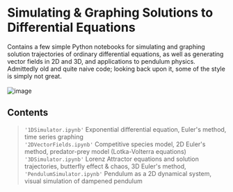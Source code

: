 # Simulating & Graphing Solutions to Differential Equations
Contains a few simple Python notebooks for simulating and graphing solution trajectories of ordinary differential equations, as well as generating vector fields in 2D and 3D, and applications to pendulum physics. Admittedly old and quite naive code; looking back upon it, some of the style is simply not great.
<br/>
<br/>
![image](https://upload.wikimedia.org/wikipedia/commons/thumb/c/cd/Elmer-pump-heatequation.png/350px-Elmer-pump-heatequation.png)

## Contents 
> `'1DSimulator.ipynb'`  Exponential differential equation, Euler's method, time series graphing \
> `'2DVectorFields.ipynb'`  Competitive species model, 2D Euler's method, predator-prey model (Lotka-Volterra equations) \
> `'3DSimulator.ipynb'`  Lorenz Attractor equations and solution trajectories, butterfly effect & chaos, 3D Euler's method,  \
> `'PendulumSimulator.ipynb'`  Pendulum as a 2D dynamical system, visual simulation of dampened pendulum

<!---
1DSimulator.ipynb
2DVectorFields.ipynb
3DSimulator.ipynb
PendulumSimulator.ipynb
--->
